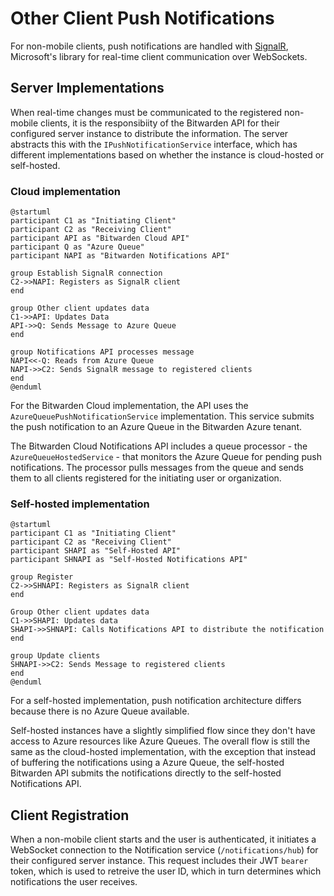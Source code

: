 # Other Client Push Notifications

For non-mobile clients, push notifications are handled with
[SignalR](https://learn.microsoft.com/en-us/aspnet/core/signalr/introduction), Microsoft's library
for real-time client communication over WebSockets.

## Server Implementations

When real-time changes must be communicated to the registered non-mobile clients, it is the
responsibiity of the Bitwarden API for their configured server instance to distribute the
information. The server abstracts this with the `IPushNotificationService` interface, which has
different implementations based on whether the instance is cloud-hosted or self-hosted.

### Cloud implementation

```kroki type=plantuml
@startuml
participant C1 as "Initiating Client"
participant C2 as "Receiving Client"
participant API as "Bitwarden Cloud API"
participant Q as "Azure Queue"
participant NAPI as "Bitwarden Notifications API"

group Establish SignalR connection
C2->>NAPI: Registers as SignalR client
end

group Other client updates data
C1->>API: Updates Data
API->>Q: Sends Message to Azure Queue
end

group Notifications API processes message
NAPI<<-Q: Reads from Azure Queue
NAPI->>C2: Sends SignalR message to registered clients
end
@enduml
```

For the Bitwarden Cloud implementation, the API uses the `AzureQueuePushNotificationService`
implementation. This service submits the push notification to an Azure Queue in the Bitwarden Azure
tenant.

The Bitwarden Cloud Notifications API includes a queue processor - the `AzureQueueHostedService` -
that monitors the Azure Queue for pending push notifications. The processor pulls messages from the queue
and sends them to all clients registered for the initiating user or organization.

### Self-hosted implementation

```kroki type=plantuml
@startuml
participant C1 as "Initiating Client"
participant C2 as "Receiving Client"
participant SHAPI as "Self-Hosted API"
participant SHNAPI as "Self-Hosted Notifications API"

group Register
C2->>SHNAPI: Registers as SignalR client
end

Group Other client updates data
C1->>SHAPI: Updates data
SHAPI->>SHNAPI: Calls Notifications API to distribute the notification
end

group Update clients
SHNAPI->>C2: Sends Message to registered clients
end
@enduml
```

For a self-hosted implementation, push notification architecture differs because there is no Azure
Queue available.

Self-hosted instances have a slightly simplified flow since they don't have access to Azure
resources like Azure Queues. The overall flow is still the same as the cloud-hosted implementation,
with the exception that instead of buffering the notifications using a Azure Queue, the self-hosted
Bitwarden API submits the notifications directly to the self-hosted Notifications API.

## Client Registration

When a non-mobile client starts and the user is authenticated, it initiates a WebSocket connection
to the Notification service (`/notifications/hub`) for their configured server instance. This
request includes their JWT `bearer` token, which is used to retreive the user ID, which in turn
determines which notifications the user receives.
